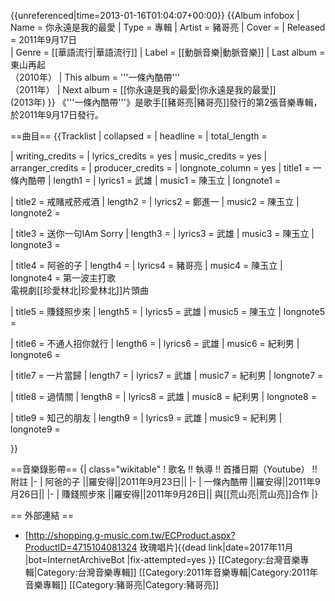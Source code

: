 {{unreferenced|time=2013-01-16T01:04:07+00:00}}
{{Album infobox 
| Name        = 你永遠是我的最愛
| Type        = 專輯
| Artist      = 豬哥亮
| Cover       = 
| Released    = 2011年9月17日  
| Genre       = [[華語流行|華語流行]]
| Label       = [[動脈音樂|動脈音樂]]
| Last album  = 東山再起 <br />（2010年）
| This album  = '''一條內酷帶''' <br />（2011年）
| Next album  = [[你永遠是我的最愛|你永遠是我的最愛]]<br /> (2013年)
}}
《'''一條內酷帶'''》是歌手[[豬哥亮|豬哥亮]]發行的第2張音樂專輯，於2011年9月17日發行。

==曲目==
{{Tracklist
| collapsed       =
| headline        = 
| total_length    = 

| writing_credits = 
| lyrics_credits  = yes
| music_credits   = yes
| arranger_credits = 
| producer_credits =
| longnote_column = yes
| title1          = 一條內酷帶 
| length1         = 
| lyrics1         = 武雄
| music1          = 陳玉立
| longnote1       = 

| title2          = 戒賭戒菸戒酒
| length2         = 
| lyrics2         = 鄭進一
| music2          = 陳玉立
| longnote2       = 

| title3          = 送你一句IAm Sorry
| length3         = 
| lyrics3         = 武雄
| music3          = 陳玉立
| longnote3       = 

| title4          = 阿爸的子
| length4         = 
| lyrics4         = 豬哥亮
| music4          = 陳玉立
| longnote4       = 第一波主打歌<br>電視劇[[珍愛林北|珍愛林北]]片頭曲

| title5          = 賺錢照步來
| length5         = 
| lyrics5         = 武雄
| music5          = 陳玉立
| longnote5       = 

| title6          = 不通人招你就行 
| length6         = 
| lyrics6         = 武雄
| music6          = 紀利男
| longnote6       = 

| title7          = 一片當歸 
| length7         = 
| lyrics7         = 武雄
| music7          = 紀利男
| longnote7       = 

| title8          = 過情關 
| length8         = 
| lyrics8         = 武雄
| music8          = 紀利男
| longnote8       = 

| title9          = 知己的朋友
| length9         = 
| lyrics9         = 武雄
| music9          = 紀利男
| longnote9       = 

}}

==音樂錄影帶==
{| class="wikitable"
! 歌名 !! 執導 !! 首播日期（Youtube） !! 附註 
|-
| 阿爸的子 ||羅安得||2011年9月23日|| 
|-
| 一條內酷帶 ||羅安得||2011年9月26日|| 
|-
| 賺錢照步來 ||羅安得||2011年9月26日|| 與[[荒山亮|荒山亮]]合作 
|}

== 外部連結 ==
* [http://shopping.g-music.com.tw/ECProduct.aspx?ProductID=4715104081324 玫瑰唱片]{{dead link|date=2017年11月 |bot=InternetArchiveBot |fix-attempted=yes }}
[[Category:台灣音樂專輯|Category:台灣音樂專輯]]
[[Category:2011年音樂專輯|Category:2011年音樂專輯]]
[[Category:豬哥亮|Category:豬哥亮]]